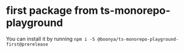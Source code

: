 # first package from ts-monorepo-playground

You can install it by running `npm i -S @boonya/ts-monorepo-playground-first@prerelease`
